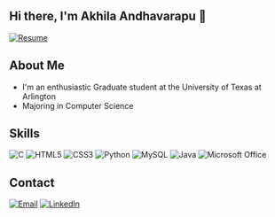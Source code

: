 


## Hi there, I'm Akhila Andhavarapu 👋

[![Resume](https://img.shields.io/badge/LinkedIn-0077B5?style=for-the-badge&logo=readme&logoColor=white)](https://akhila-andhavarapu.github.io/)

## About Me

- I'm an enthusiastic Graduate student at the University of Texas at Arlington
- Majoring in Computer Science 


## Skills

![C](https://img.shields.io/badge/C-%2300599C.svg?style=for-the-badge&logo=c&logoColor=white)
![HTML5](https://img.shields.io/badge/HTML5-%23E34F26.svg?style=for-the-badge&logo=html5&logoColor=white)
![CSS3](https://img.shields.io/badge/CSS3-%231572B6.svg?style=for-the-badge&logo=css3&logoColor=white)
![Python](https://img.shields.io/badge/Python-%233776AB.svg?style=for-the-badge&logo=python&logoColor=white)
![MySQL](https://img.shields.io/badge/mysql-4479A1.svg?style=for-the-badge&logo=mysql&logoColor=white)
![Java](https://img.shields.io/badge/java-%23ED8B00.svg?style=for-the-badge&logo=openjdk&logoColor=white)
![Microsoft Office](https://img.shields.io/badge/Microsoft_Office-D83B01?style=for-the-badge&logo=microsoft-office&logoColor=white)



## Contact

[![Email](https://img.shields.io/badge/Email-D14836?style=for-the-badge&logo=gmail&logoColor=white)](mailto:andhavarapuakhila@gmail.com)
[![LinkedIn](https://img.shields.io/badge/LinkedIn-0077B5?style=for-the-badge&logo=linkedin&logoColor=white)](www.linkedin.com/in/akhila-andhavarapu)



